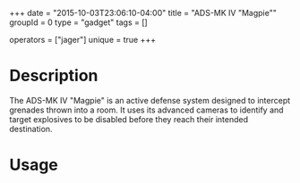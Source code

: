 +++
date = "2015-10-03T23:06:10-04:00"
title = "ADS-MK IV \"Magpie\""
groupId = 0
type = "gadget"
tags = []

operators = ["jager"]
unique = true
+++

# Description

The ADS-MK IV "Magpie" is an active defense system designed to intercept grenades thrown into a room.
It uses its advanced cameras to identify and target explosives to be disabled before they reach
their intended destination.

# Usage
